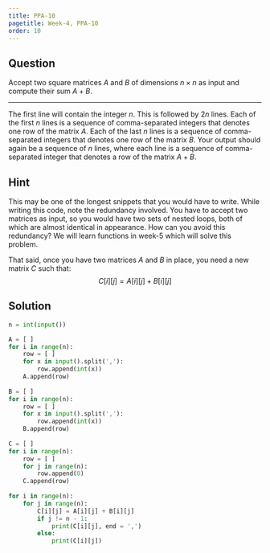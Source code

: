 ```yaml
---
title: PPA-10
pagetitle: Week-4, PPA-10
order: 10
---
```


## Question

Accept two square matrices $A$ and $B$ of dimensions $n \times n$ as input and compute their sum $A + B$.

<hr>

The first line will contain the integer $n$. This is followed by $2n$ lines. Each of the first $n$ lines is a sequence of comma-separated integers that denotes one row of the matrix $A$. Each of the last $n$ lines is a sequence of comma-separated integers that denotes one row of the matrix $B$. Your output should again be a sequence of $n$ lines, where each line is a sequence of comma-separated integer that denotes a row of the matrix $A + B$.



## Hint

This may be one of the longest snippets that you would have to write. While writing this code, note the redundancy involved. You have to accept two matrices as input, so you would have two sets of nested loops, both of which are almost identical in appearance. How can you avoid this redundancy? We will learn functions in week-5 which will solve this problem.

That said, once you have two matrices $A$ and $B$ in place, you need a new matrix $C$ such that:
$$
C[i][j] = A[i][j] + B[i][j]
$$



## Solution

```python
n = int(input())

A = [ ]
for i in range(n):
    row = [ ]
    for x in input().split(','):
        row.append(int(x))
    A.append(row)
    
B = [ ]
for i in range(n):
    row = [ ]
    for x in input().split(','):
        row.append(int(x))
    B.append(row)
    
C = [ ]
for i in range(n):
    row = [ ]
    for j in range(n):
        row.append(0)
    C.append(row)
    
for i in range(n):
    for j in range(n):
        C[i][j] = A[i][j] + B[i][j]
        if j != n - 1:
            print(C[i][j], end = ',')
        else:
            print(C[i][j])
```

